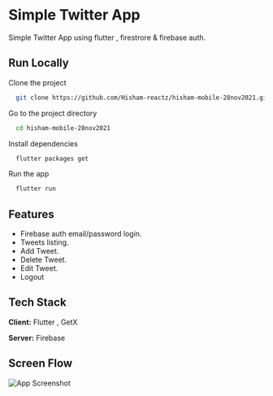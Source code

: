 
# Simple Twitter App

Simple Twitter App using flutter , firestrore & firebase auth.



## Run Locally

Clone the project

```bash
  git clone https://github.com/Hisham-reactz/hisham-mobile-28nov2021.git
```

Go to the project directory

```bash
  cd hisham-mobile-28nov2021
```

Install dependencies

```bash
  flutter packages get
```

Run the app

```bash
  flutter run
```


## Features

- Firebase auth email/password login.
- Tweets listing. 
- Add Tweet.
- Delete Tweet.
- Edit Tweet.
- Logout


## Tech Stack

**Client:** Flutter , GetX

**Server:** Firebase


## Screen Flow

![App Screenshot](https://i.ibb.co/nMQj4Sm/wireflow.jpg)

